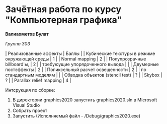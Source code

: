 # Зачётная работа по курсу "Компьютерная графика"

**Валиахметов Булат**

_Группа_ _303_

| Реализованные эффекты | Баллы |
| Кубические текстуры в режиме окружающей среды | 1 |
| Normal mapping | 2 |
| Полупрозрачные billboard'ы, | 2 |
| требуюущие упорядоченного вывода |  |
| Двумерные постэффекты | 2 |
| Попиксельный расчет освещенности | 2 |
| по стандартным моделям |  |
| Обводка объектов (stencil test) | ? |
| Skybox | ? |
| Parallax relief mapping | 4 |

Интсрукция по сборке:
1. В директории graphics2020 запустить graphics2020.sln в Microsoft Visual Studio
2. Собрать проект
3. Запустить (Исполняемый файл - /Debug/graphics2020.exe)